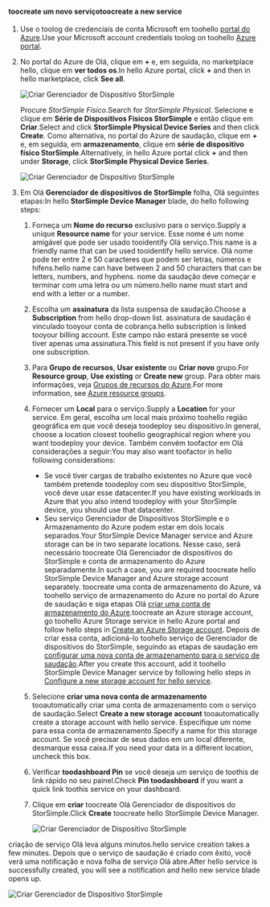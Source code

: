 <!--author=alkohli last changed:02/10/2017-->


#### <a name="toocreate-a-new-service"></a><span data-ttu-id="45c67-101">toocreate um novo serviço</span><span class="sxs-lookup"><span data-stu-id="45c67-101">toocreate a new service</span></span>

1. <span data-ttu-id="45c67-102">Use o toolog de credenciais de conta Microsoft em toohello [portal do Azure](https://portal.azure.com/).</span><span class="sxs-lookup"><span data-stu-id="45c67-102">Use your Microsoft account credentials toolog on toohello [Azure portal](https://portal.azure.com/).</span></span>

2. <span data-ttu-id="45c67-103">No portal do Azure de Olá, clique em  **+**  e, em seguida, no marketplace hello, clique em **ver todos os**.</span><span class="sxs-lookup"><span data-stu-id="45c67-103">In hello Azure portal, click **+** and then in hello marketplace, click **See all**.</span></span>

    ![Criar Gerenciador de Dispositivo StorSimple](./media/storsimple-8000-create-new-service/createssdevman1.png)

    <span data-ttu-id="45c67-105">Procure _StorSimple Físico_.</span><span class="sxs-lookup"><span data-stu-id="45c67-105">Search for _StorSimple Physical_.</span></span> <span data-ttu-id="45c67-106">Selecione e clique em **Série de Dispositivos Físicos StorSimple** e então clique em **Criar**.</span><span class="sxs-lookup"><span data-stu-id="45c67-106">Select and click **StorSimple Physical Device Series** and then click **Create**.</span></span> <span data-ttu-id="45c67-107">Como alternativa, no portal do Azure de saudação, clique em  **+**  e, em seguida, em **armazenamento**, clique em **série de dispositivo físico StorSimple**.</span><span class="sxs-lookup"><span data-stu-id="45c67-107">Alternatively, in hello Azure portal click **+** and then under **Storage**, click **StorSimple Physical Device Series**.</span></span>

    ![Criar Gerenciador de Dispositivo StorSimple](./media/storsimple-8000-create-new-service/createssdevman11.png)

3. <span data-ttu-id="45c67-109">Em Olá **Gerenciador de dispositivos de StorSimple** folha, Olá seguintes etapas:</span><span class="sxs-lookup"><span data-stu-id="45c67-109">In hello **StorSimple Device Manager** blade, do hello following steps:</span></span>
   
   1. <span data-ttu-id="45c67-110">Forneça um **Nome do recurso** exclusivo para o serviço.</span><span class="sxs-lookup"><span data-stu-id="45c67-110">Supply a unique **Resource name** for your service.</span></span> <span data-ttu-id="45c67-111">Esse nome é um nome amigável que pode ser usado tooidentify Olá serviço.</span><span class="sxs-lookup"><span data-stu-id="45c67-111">This name is a friendly name that can be used tooidentify hello service.</span></span> <span data-ttu-id="45c67-112">Olá nome pode ter entre 2 e 50 caracteres que podem ser letras, números e hifens.</span><span class="sxs-lookup"><span data-stu-id="45c67-112">hello name can have between 2 and 50 characters that can be letters, numbers, and hyphens.</span></span> <span data-ttu-id="45c67-113">nome da saudação deve começar e terminar com uma letra ou um número.</span><span class="sxs-lookup"><span data-stu-id="45c67-113">hello name must start and end with a letter or a number.</span></span>

   2. <span data-ttu-id="45c67-114">Escolha um **assinatura** da lista suspensa de saudação.</span><span class="sxs-lookup"><span data-stu-id="45c67-114">Choose a **Subscription** from hello drop-down list.</span></span> <span data-ttu-id="45c67-115">assinatura de saudação é vinculado tooyour conta de cobrança.</span><span class="sxs-lookup"><span data-stu-id="45c67-115">hello subscription is linked tooyour billing account.</span></span> <span data-ttu-id="45c67-116">Este campo não estará presente se você tiver apenas uma assinatura.</span><span class="sxs-lookup"><span data-stu-id="45c67-116">This field is not present if you have only one subscription.</span></span>

   3. <span data-ttu-id="45c67-117">Para **Grupo de recursos**, **Usar existente** ou **Criar novo** grupo.</span><span class="sxs-lookup"><span data-stu-id="45c67-117">For **Resource group**, **Use existing** or **Create new** group.</span></span> <span data-ttu-id="45c67-118">Para obter mais informações, veja [Grupos de recursos do Azure](https://azure.microsoft.com/documentation/articles/virtual-machines-windows-infrastructure-resource-groups-guidelines/).</span><span class="sxs-lookup"><span data-stu-id="45c67-118">For more information, see [Azure resource groups](https://azure.microsoft.com/documentation/articles/virtual-machines-windows-infrastructure-resource-groups-guidelines/).</span></span>
   
   4. <span data-ttu-id="45c67-119">Fornecer um **Local** para o serviço.</span><span class="sxs-lookup"><span data-stu-id="45c67-119">Supply a **Location** for your service.</span></span> <span data-ttu-id="45c67-120">Em geral, escolha um local mais próximo toohello região geográfica em que você deseja toodeploy seu dispositivo.</span><span class="sxs-lookup"><span data-stu-id="45c67-120">In general, choose a location closest toohello geographical region where you want toodeploy your device.</span></span> <span data-ttu-id="45c67-121">Também convém toofactor em Olá considerações a seguir:</span><span class="sxs-lookup"><span data-stu-id="45c67-121">You may also want toofactor in hello following considerations:</span></span> 
      
      * <span data-ttu-id="45c67-122">Se você tiver cargas de trabalho existentes no Azure que você também pretende toodeploy com seu dispositivo StorSimple, você deve usar esse datacenter.</span><span class="sxs-lookup"><span data-stu-id="45c67-122">If you have existing workloads in Azure that you also intend toodeploy with your StorSimple device, you should use that datacenter.</span></span>
      * <span data-ttu-id="45c67-123">Seu serviço Gerenciador de Dispositivos StorSimple e o Armazenamento do Azure podem estar em dois locais separados.</span><span class="sxs-lookup"><span data-stu-id="45c67-123">Your StorSimple Device Manager service and Azure storage can be in two separate locations.</span></span> <span data-ttu-id="45c67-124">Nesse caso, será necessário toocreate Olá Gerenciador de dispositivos do StorSimple e conta de armazenamento do Azure separadamente.</span><span class="sxs-lookup"><span data-stu-id="45c67-124">In such a case, you are required toocreate hello StorSimple Device Manager and Azure storage account separately.</span></span> <span data-ttu-id="45c67-125">toocreate uma conta de armazenamento do Azure, vá toohello serviço de armazenamento do Azure no portal do Azure de saudação e siga etapas Olá [criar uma conta de armazenamento do Azure](../articles/storage/common/storage-create-storage-account.md#create-a-storage-account).</span><span class="sxs-lookup"><span data-stu-id="45c67-125">toocreate an Azure storage account, go toohello Azure Storage service in hello Azure portal and follow hello steps in [Create an Azure Storage account](../articles/storage/common/storage-create-storage-account.md#create-a-storage-account).</span></span> <span data-ttu-id="45c67-126">Depois de criar essa conta, adicioná-lo toohello serviço de Gerenciador de dispositivos do StorSimple, seguindo as etapas de saudação em [configurar uma nova conta de armazenamento para o serviço de saudação](../articles/storsimple/storsimple-8000-deployment-walkthrough-u2.md#configure-a-new-storage-account-for-the-service).</span><span class="sxs-lookup"><span data-stu-id="45c67-126">After you create this account, add it toohello StorSimple Device Manager service by following hello steps in [Configure a new storage account for hello service](../articles/storsimple/storsimple-8000-deployment-walkthrough-u2.md#configure-a-new-storage-account-for-the-service).</span></span>

   5. <span data-ttu-id="45c67-127">Selecione **criar uma nova conta de armazenamento** tooautomatically criar uma conta de armazenamento com o serviço de saudação.</span><span class="sxs-lookup"><span data-stu-id="45c67-127">Select **Create a new storage account** tooautomatically create a storage account with hello service.</span></span> <span data-ttu-id="45c67-128">Especifique um nome para essa conta de armazenamento.</span><span class="sxs-lookup"><span data-stu-id="45c67-128">Specify a name for this storage account.</span></span> <span data-ttu-id="45c67-129">Se você precisar de seus dados em um local diferente, desmarque essa caixa.</span><span class="sxs-lookup"><span data-stu-id="45c67-129">If you need your data in a different location, uncheck this box.</span></span>

   6. <span data-ttu-id="45c67-130">Verificar **toodashboard Pin** se você deseja um serviço de toothis de link rápido no seu painel.</span><span class="sxs-lookup"><span data-stu-id="45c67-130">Check **Pin toodashboard** if you want a quick link toothis service on your dashboard.</span></span>
      
   7. <span data-ttu-id="45c67-131">Clique em **criar** toocreate Olá Gerenciador de dispositivos do StorSimple.</span><span class="sxs-lookup"><span data-stu-id="45c67-131">Click **Create** toocreate hello StorSimple Device Manager.</span></span>

       ![Criar Gerenciador de Dispositivo StorSimple](./media/storsimple-8000-create-new-service/createssdevman2.png)
   
<span data-ttu-id="45c67-133">criação de serviço Olá leva alguns minutos.</span><span class="sxs-lookup"><span data-stu-id="45c67-133">hello service creation takes a few minutes.</span></span> <span data-ttu-id="45c67-134">Depois que o serviço de saudação é criado com êxito, você verá uma notificação e nova folha de serviço Olá abre.</span><span class="sxs-lookup"><span data-stu-id="45c67-134">After hello service is successfully created, you will see a notification and hello new service blade opens up.</span></span>
   
![Criar Gerenciador de Dispositivo StorSimple](./media/storsimple-8000-create-new-service/createssdevman5.png)


